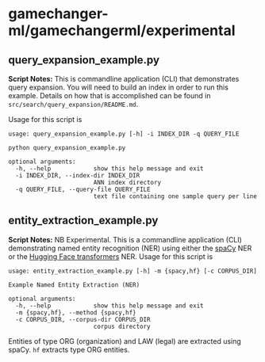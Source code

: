 # gamechanger-ml/gamechangerml/experimental

## query_expansion_example.py

**Script Notes:** This is commandline application (CLI) that demonstrates query expansion. You will
need to build an index in order to run this example. Details on how that is accomplished can be
found in `src/search/query_expansion/README.md`.

Usage for this script is

```
usage: query_expansion_example.py [-h] -i INDEX_DIR -q QUERY_FILE

python query_expansion_example.py

optional arguments:
  -h, --help            show this help message and exit
  -i INDEX_DIR, --index-dir INDEX_DIR
                        ANN index directory
  -q QUERY_FILE, --query-file QUERY_FILE
                        text file containing one sample query per line
```

## entity_extraction_example.py

**Script Notes:** NB Experimental. This is a commandline application (CLI) demonstrating named
entity recognition (NER) using either the [spaCy](https://spacy.io/usage/linguistic-features#named-entities) NER or
the [Hugging Face transformers](https://github.com/huggingface/transformers) NER. Usage for this script
is

```
usage: entity_extraction_example.py [-h] -m {spacy,hf} [-c CORPUS_DIR]

Example Named Entity Extraction (NER)

optional arguments:
  -h, --help            show this help message and exit
  -m {spacy,hf}, --method {spacy,hf}
  -c CORPUS_DIR, --corpus-dir CORPUS_DIR
                        corpus directory
```

Entities of type ORG (organization) and LAW (legal) are extracted using spaCy. `hf` extracts type
ORG entities.
